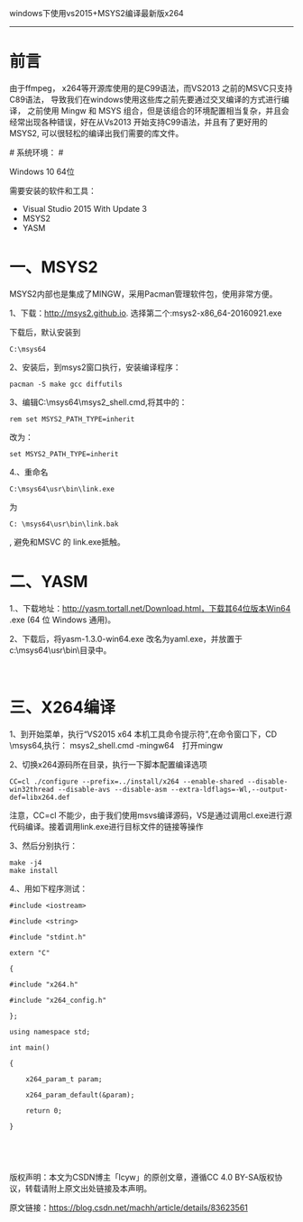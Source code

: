 windows下使用vs2015+MSYS2编译最新版x264

---

# 前言 #

由于ffmpeg， x264等开源库使用的是C99语法，而VS2013 之前的MSVC只支持C89语法， 导致我们在windows使用这些库之前先要通过交叉编译的方式进行编译， 之前使用 Mingw 和 MSYS 组合，但是该组合的环境配置相当复杂，并且会经常出现各种错误，好在从Vs2013 开始支持C99语法，并且有了更好用的MSYS2, 可以很轻松的编译出我们需要的库文件。

﻿﻿# 系统环境： #

Windows 10 64位

需要安装的软件和工具：

- Visual Studio 2015 With Update 3
- MSYS2
- YASM

# 一、MSYS2 #

MSYS2内部也是集成了MINGW，采用Pacman管理软件包，使用非常方便。

1、下载：http://msys2.github.io. 选择第二个:msys2-x86_64-20160921.exe

下载后，默认安装到

    C:\msys64

2、安装后，到msys2窗口执行，安装编译程序： 

    pacman -S make gcc diffutils

3、编辑C:\msys64\msys2_shell.cmd,将其中的：

    rem set MSYS2_PATH_TYPE=inherit

改为：

    set MSYS2_PATH_TYPE=inherit

4.、重命名

    C:\msys64\usr\bin\link.exe 
为

    C: \msys64\usr\bin\link.bak

, 避免和MSVC 的 link.exe抵触。

# 二、YASM #

1.、下载地址：http://yasm.tortall.net/Download.html，下载其64位版本Win64 .exe (64 位 Windows 通用)。

2、下载后，将yasm-1.3.0-win64.exe 改名为yaml.exe，并放置于 c:\msys64\usr\bin\目录中。

 

# 三、X264编译 #

1、到开始菜单，执行“VS2015 x64 本机工具命令提示符”,在命令窗口下，CD \msys64,执行： msys2_shell.cmd -mingw64　打开mingw

2、切换x264源码所在目录，执行一下脚本配置编译选项

    CC=cl ./configure --prefix=../install/x264 --enable-shared --disable-win32thread --disable-avs --disable-asm --extra-ldflags=-Wl,--output-def=libx264.def

注意，CC=cl 不能少，由于我们使用msvs编译源码，VS是通过调用cl.exe进行源代码编译。接着调用link.exe进行目标文件的链接等操作

3、然后分别执行：

    make -j4
    make install

4.、用如下程序测试：

```
#include <iostream>
 
#include <string>
 
#include "stdint.h"
 
extern "C"
 
{
 
#include "x264.h"
 
#include "x264_config.h"
 
};
 
using namespace std;
 
int main()
 
{
 
    x264_param_t param;
 
    x264_param_default(&param);
 
    return 0;
 
}
```
 
---

版权声明：本文为CSDN博主「lcyw」的原创文章，遵循CC 4.0 BY-SA版权协议，转载请附上原文出处链接及本声明。

原文链接：https://blog.csdn.net/machh/article/details/83623561